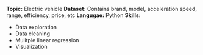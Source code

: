 **Topic:** Electric vehicle
**Dataset:** Contains brand, model, acceleration speed, range, efficiency, price, etc
**Langugae:** Python
**Skills:**
  - Data exploration
  - Data cleaning
  - Mulitple linear regression
  - Visualization
